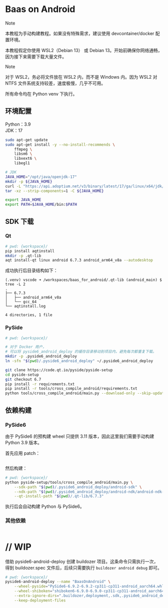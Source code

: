 # Baas on Android
> [!NOTE]
> 本教程为手动构建教程。如果没有特殊需求，建议使用 devcontainer/docker 配置环境。

本教程假定你使用 WSL2（Debian 13） 或 Debian 13。开始前确保你网络通畅，因为接下来需要下载大量文件。

> [!NOTE]
> 对于 WSL2，务必将文件放在 WSL2 内，而不是 Windows 内。因为 WSL2 对 NTFS 文件系统支持较差，速度极慢，几乎不可用。

所有命令均在 Python venv 下执行。

## 环境配置
Python：3.9  
JDK：17

```bash
sudo apt-get update
sudo apt-get install -y --no-install-recommends \
    ffmpeg \
    libsm6 \
    libxext6 \
    libegl1

# JDK
JAVA_HOME="/opt/java/openjdk-17"
mkdir -p ${JAVA_HOME}
curl -L "https://api.adoptium.net/v3/binary/latest/17/ga/linux/x64/jdk/hotspot/normal/adoptium"
tar -xz --strip-components=1 -C ${JAVA_HOME}

export JAVA_HOME
export PATH=$JAVA_HOME/bin:$PATH
```

## SDK 下载
<!--
### Android SDK
```bash
# pwd: {workspace}/
mkdir -p .sdk/android-sdk
cd .sdk/android-sdk
wget https://dl.google.com/android/repository/commandlinetools-linux-13114758_latest.zip
unzip commandlinetools-linux-13114758_latest.zip
rm commandlinetools-linux-13114758_latest.zip
cd ../..

export ANDROIDSDK="$(pwd)/.sdk/android-sdk/cmdline-tools/bin"
```

### Android NDK
版本固定为 r25c。
```bash
# pwd: {workspace}/
mkdir -p .sdk/android-ndk
cd .sdk/android-ndk
wget https://dl.google.com/android/repository/android-ndk-r25c-linux.zip
unzip android-ndk-r25c-linux.zip
rm android-ndk-r25c-linux.zip
cd ../..

export ANDROIDNDK="$(pwd)/.sdk/android-ndk/android-ndk-r25c"
```
-->

### Qt
```bash
# pwd: {workspace}/
pip install aqtinstall
mkdir -p .qt-lib
aqt install-qt linux android 6.7.3 android_arm64_v8a --autodesktop
```
成功执行后目录结构如下：
```
(.venv) vscode ➜ /workspaces/baas_for_android/.qt-lib (android_main) $ tree -L 2
.
├── 6.7.3
│   ├── android_arm64_v8a
│   └── gcc_64
└── aqtinstall.log

4 directories, 1 file
```

### PySide
```bash
# pwd: {workspace}/

# 对于 Docker 用户，
# 可以将 pyside6_android_deploy 的缓存目录移动到项目内，避免每次都重复下载。
mkdir -p .pyside6_android_deploy
ln -sfn "$(pwd)/.pyside6_android_deploy" ~/.pyside6_android_deploy

git clone https://code.qt.io/pyside/pyside-setup
cd pyside-setup
git checkout 6.7
pip install -r requirements.txt
pip install -r tools/cross_compile_android/requirements.txt
python tools/cross_compile_android/main.py --download-only --skip-update --auto-accept-license
```

## 依赖构建
### PySide6
由于 PySide6 的预构建 wheel 只提供 3.11 版本，因此这里我们需要手动构建 Python 3.9 版本。

首先应用 patch：
```bash

```

然后构建：
```bash
# pwd: {workspace}/
python pyside-setup/tools/cross_compile_android/main.py \
    --sdk-path "$(pwd)/.pyside6_android_deploy/android-sdk" \
    --ndk-path "$(pwd)/.pyside6_android_deploy/android-ndk/android-ndk-r26b" \
    --qt-install-path "$(pwd)/.qt-lib/6.7.3"
```
执行后会自动构建 Python 与 PySide6。

### 其他依赖
```bash

```

# // WIP
借助 pyside6-android-deploy 创建 buildozer 项目。这条命令只需执行一次，
得到 buildozer.spec 文件后，后续只需要执行 `buildozer android debug` 即可。

```bash
# pwd: {workspace}/
pyside6-android-deploy --name "BaasOnAndroid" \
    --wheel-pyside="PySide6-6.9.2-6.9.2-cp311-cp311-android_aarch64.whl" \
    --wheel-shiboken="shiboken6-6.9.0-6.9.0-cp311-cp311-android_aarch64.whl" \
    --extra-ignore-dirs=".buildozer,deployment,.sdk,.pyside6_android_deploy,.qt-lib" \
    --keep-deployment-files
```